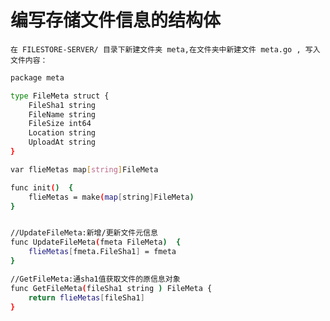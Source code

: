  # 编写存储文件信息的结构体

    在 FILESTORE-SERVER/ 目录下新建文件夹 meta,在文件夹中新建文件 meta.go , 写入文件内容：
    

``` sh
package meta

type FileMeta struct {
	FileSha1 string
	FileName string
	FileSize int64
	Location string
	UploadAt string
}

var flieMetas map[string]FileMeta

func init()  {
	flieMetas = make(map[string]FileMeta)
}


//UpdateFileMeta:新增/更新文件元信息
func UpdateFileMeta(fmeta FileMeta)  {
	flieMetas[fmeta.FileSha1] = fmeta
}

//GetFileMeta:通sha1值获取文件的原信息对象
func GetFileMeta(fileSha1 string ) FileMeta {
	return flieMetas[fileSha1]
}

```
